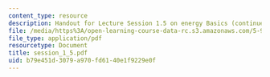 ```yaml
---
content_type: resource
description: Handout for Lecture Session 1.5 on energy Basics (continued).
file: /media/https%3A/open-learning-course-data-rc.s3.amazonaws.com/5-92-energy-environment-and-society-spring-2007/b79e451d3079a970fd6140e1f9229e0f_session_1_5.pdf
file_type: application/pdf
resourcetype: Document
title: session_1_5.pdf
uid: b79e451d-3079-a970-fd61-40e1f9229e0f
---
```


